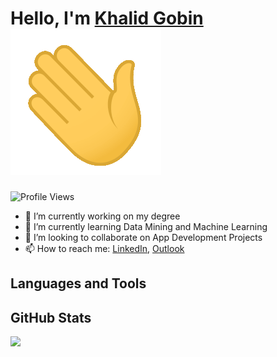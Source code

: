 # Hello, I'm [Khalid Gobin](https://kgobin.com) ![Hi GIF](https://raw.githubusercontent.com/ABSphreak/ABSphreak/master/gifs/Hi.gif)

![Profile Views](https://komarev.com/ghpvc/?username=kgobin2000&label=Views&color=blue&style=for-the-badge)

- 🔭 I’m currently working on my degree
- 🌱 I’m currently learning Data Mining and Machine Learning
- 👯 I’m looking to collaborate on App Development Projects
- 📫 How to reach me: [LinkedIn](https://ca.linkedin.com/in/khalidgobin), [Outlook](khalidgobin@hotmail.com)

## Languages and Tools

<!-- Add your languages and tools here, similar to the icons Bharat used -->

## GitHub Stats

<a href="https://github.com/kgobin2000">
  <img height="137px" src="https://github-readme-stats-lilac-beta.vercel.app/api?username=kgobin2000"/>
</a>
